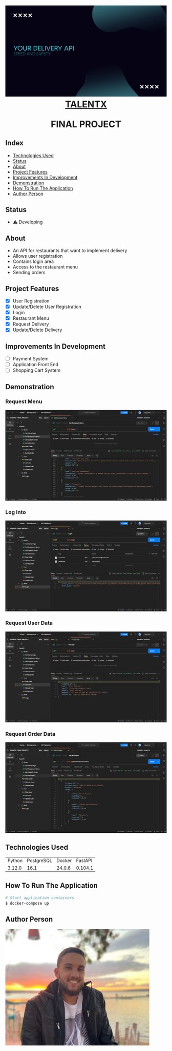 <h1 align="center">
<img src="./backend/docs/assets/api_logo.png"/>
<a href="https://talentx.com.br/">TALENTX</a>
<p>FINAL PROJECT</p>
</h1>

## Index

- <a href="#technologies-used"> Technologies Used </a>
- <a href="#status"> Status </a>
- <a href="#about"> About </a>
- <a href="#project-features"> Project Features </a>
- <a href="#improvements-in-development"> Improvements In Development </a>
- <a href="#demonstration"> Demonstration </a>
- <a href="#how-to-run-the-application"> How To Run The Application </a>
- <a href="#author-person"> Author Person </a>

## Status

- ⚠️ Developing

## About

- An API for restaurants that want to implement delivery
- Allows user registration
- Contains login area
- Access to the restaurant menu
- Sending orders


## Project Features

- [x] User Registration
- [x] Update/Delete User Registration
- [x] Login
- [x] Restaurant Menu
- [x] Request Delivery
- [x] Update/Delete Delivery

## Improvements In Development

- [ ] Payment System
- [ ] Application Front End
- [ ] Shopping Cart System

## Demonstration

### Request Menu
![Menu](./backend/docs/assets/api_menu.png)
### Log Into
![Login](./backend/docs/assets/api_login.png)
### Request User Data
![User Data](./backend/docs/assets/api_user_data.png)
### Request Order Data
![Order Data](./backend/docs/assets/api_order_data.png)

## Technologies Used

<table>
  <tr>
    <td>Python</td>
    <td>PostgreSQL</td>
    <td>Docker</td>
    <td>FastAPI</td>
  </tr>
  <tr>
    <td>3.12.0</td>
    <td>16.1</td>
    <td>24.0.6</td>
    <td>0.104.1</td>
  </tr>
</table>

## How To Run The Application

```bash
# Start application containers
$ docker-compose up
```

## Author Person

<img style="width:450px" src="./backend/docs/assets/api_author.png"/>